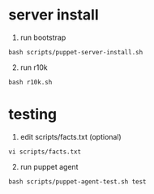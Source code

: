 # server install
1. run bootstrap
```
bash scripts/puppet-server-install.sh
```
2. run r10k
```
bash r10k.sh
```

# testing
1. edit scripts/facts.txt (optional)
```
vi scripts/facts.txt
```
2. run puppet agent
```
bash scripts/puppet-agent-test.sh test
```
